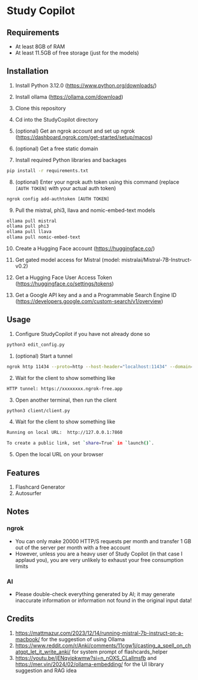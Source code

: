Study Copilot
=============

## Requirements
- At least 8GB of RAM
- At least 11.5GB of free storage (just for the models)

## Installation
1) Install Python 3.12.0 (https://www.python.org/downloads/)
2) Install ollama (https://ollama.com/download)

3) Clone this repository

4) Cd into the StudyCopilot directory

5) (optional) Get an ngrok account and set up ngrok (https://dashboard.ngrok.com/get-started/setup/macos)

6) (optional) Get a free static domain

7) Install required Python libraries and backages
```sh
pip install -r requirements.txt
```

8) (optional) Enter your ngrok auth token using this command (replace `[AUTH TOKEN]` with your actual auth token)
```sh
ngrok config add-authtoken [AUTH TOKEN]
```

9) Pull the mistral, phi3, llava and nomic-embed-text models
```sh
ollama pull mistral
ollama pull phi3
ollama pull llava
ollama pull nomic-embed-text
```

10) Create a Hugging Face account (https://huggingface.co/)

11) Get gated model access for Mistral (model: mistralai/Mistral-7B-Instruct-v0.2)

12) Get a Hugging Face User Access Token (https://huggingface.co/settings/tokens)

13) Get a Google API key and a and a Programmable Search Engine ID (https://developers.google.com/custom-search/v1/overview)

## Usage
1) Configure StudyCopilot if you have not already done so
```sh
python3 edit_config.py
```

1) (optional) Start a tunnel
```sh
ngrok http 11434 --proto=http --host-header="localhost:11434" --domain=pleasing-precisely-sawfly.ngrok-free.app
```

2) Wait for the client to show something like
```sh
HTTP tunnel: https://xxxxxxxx.ngrok-free.app
```

3) Open another terminal, then run the client
```sh
python3 client/client.py
```

4) Wait for the client to show something like
```sh
Running on local URL:  http://127.0.0.1:7860

To create a public link, set `share=True` in `launch()`.
```

5) Open the local URL on your browser

## Features
1) Flashcard Generator
2) Autosurfer

## Notes
### ngrok
- You can only make 20000 HTTP/S requests per month and transfer 1 GB out of the server per month with a free account
- However, unless you are a heavy user of Study Copilot (in that case I applaud you), you are very unlikely to exhaust your free consumption limits

### AI
- Please double-check everything generated by AI; it may generate inaccurate information or information not found in the original input data!

## Credits
1) https://mattmazur.com/2023/12/14/running-mistral-7b-instruct-on-a-macbook/ for the suggestion of using Ollama
2) https://www.reddit.com/r/Anki/comments/11cgw1j/casting_a_spell_on_chatgpt_let_it_write_anki/ for system prompt of flashcards_helper
3) https://youtu.be/jENqvjpkwmw?si=n_nOXS_CLallmsfb and https://mer.vin/2024/02/ollama-embedding/ for the UI library suggestion and RAG idea
